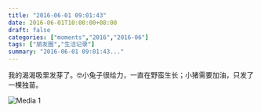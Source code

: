```yaml
---
title: "2016-06-01 09:01:43"
date: 2016-06-01T10:00:00+08:00
draft: false
categories: ["moments","2016","2016-06"]
tags: ["朋友圈","生活记录"]
summary: "2016-06-01 09:01:43..."
---
```


我的渴渴吸里发芽了。🤓小兔子很给力，一直在野蛮生长；小猪需要加油，只发了一棵独苗。

![Media 1](/Moments/photos/2016-06-01/201606010901430.jpg)

